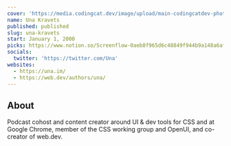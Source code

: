 ```yaml
---
cover: 'https://media.codingcat.dev/image/upload/main-codingcatdev-photo/podcast-guest/Una'
name: Una Kravets
published: published
slug: una-kravets
start: January 1, 2000
picks: https://www.notion.so/Screenflow-0aeb8f965d6c48849f944b9a148a6af0
socials:
  twitter: 'https://twitter.com/Una'
websites:
  - https://una.im/
  - https://web.dev/authors/una/
---
```


## About

Podcast cohost and content creator around UI & dev tools for CSS and at Google Chrome, member of the CSS working group and OpenUI, and co-creator of web.dev.
